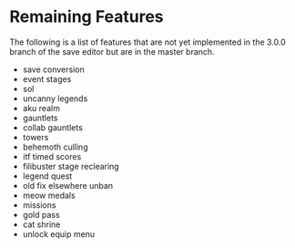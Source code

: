 # Remaining Features

The following is a list of features that are not yet implemented in the 3.0.0
branch of the save editor but are in the master branch.

- save conversion
- event stages
- sol
- uncanny legends
- aku realm
- gauntlets
- collab gauntlets
- towers
- behemoth culling
- itf timed scores
- filibuster stage reclearing
- legend quest
- old fix elsewhere unban
- meow medals
- missions
- gold pass
- cat shrine
- unlock equip menu
